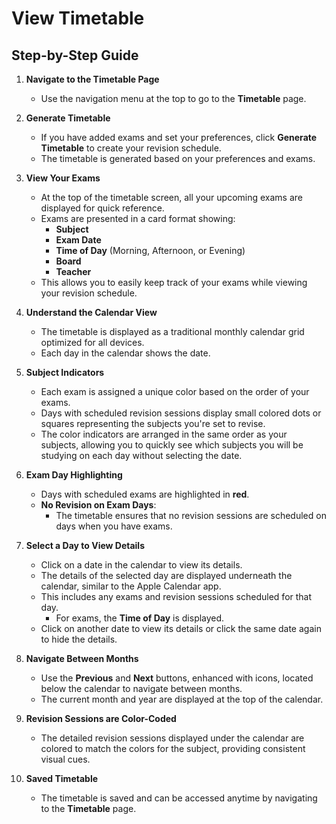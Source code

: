# View Timetable

## Step-by-Step Guide

1. **Navigate to the Timetable Page**
   - Use the navigation menu at the top to go to the **Timetable** page.

2. **Generate Timetable**
   - If you have added exams and set your preferences, click **Generate Timetable** to create your revision schedule.
   - The timetable is generated based on your preferences and exams.

3. **View Your Exams**
   - At the top of the timetable screen, all your upcoming exams are displayed for quick reference.
   - Exams are presented in a card format showing:
     - **Subject**
     - **Exam Date**
     - **Time of Day** (Morning, Afternoon, or Evening)
     - **Board**
     - **Teacher**
   - This allows you to easily keep track of your exams while viewing your revision schedule.

4. **Understand the Calendar View**
   - The timetable is displayed as a traditional monthly calendar grid optimized for all devices.
   - Each day in the calendar shows the date.

5. **Subject Indicators**
   - Each exam is assigned a unique color based on the order of your exams.
   - Days with scheduled revision sessions display small colored dots or squares representing the subjects you're set to revise.
   - The color indicators are arranged in the same order as your subjects, allowing you to quickly see which subjects you will be studying on each day without selecting the date.

6. **Exam Day Highlighting**
   - Days with scheduled exams are highlighted in **red**.
   - **No Revision on Exam Days**:
     - The timetable ensures that no revision sessions are scheduled on days when you have exams.

7. **Select a Day to View Details**
   - Click on a date in the calendar to view its details.
   - The details of the selected day are displayed underneath the calendar, similar to the Apple Calendar app.
   - This includes any exams and revision sessions scheduled for that day.
     - For exams, the **Time of Day** is displayed.
   - Click on another date to view its details or click the same date again to hide the details.

8. **Navigate Between Months**
   - Use the **Previous** and **Next** buttons, enhanced with icons, located below the calendar to navigate between months.
   - The current month and year are displayed at the top of the calendar.

9. **Revision Sessions are Color-Coded**
   - The detailed revision sessions displayed under the calendar are colored to match the colors for the subject, providing consistent visual cues.

10. **Saved Timetable**
    - The timetable is saved and can be accessed anytime by navigating to the **Timetable** page.
